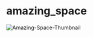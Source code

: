 # amazing_space
<img src='https://i.postimg.cc/SJ8zX3pM/Amazing-Space-Thumbnail.png' border='0' alt='Amazing-Space-Thumbnail'/>
